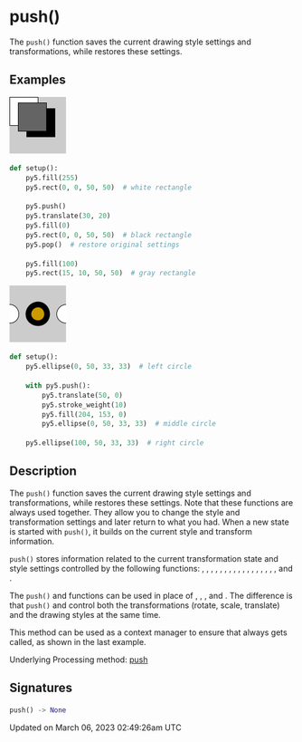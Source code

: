 # push()

The `push()` function saves the current drawing style settings and transformations, while [](sketch_pop) restores these settings.

## Examples

<div class="example-table">

<div class="example-row"><div class="example-cell-image">

![example picture for push()](/images/reference/Sketch_push_0.png)

</div><div class="example-cell-code">

```python
def setup():
    py5.fill(255)
    py5.rect(0, 0, 50, 50)  # white rectangle
    
    py5.push()
    py5.translate(30, 20)
    py5.fill(0)
    py5.rect(0, 0, 50, 50)  # black rectangle
    py5.pop()  # restore original settings
    
    py5.fill(100)
    py5.rect(15, 10, 50, 50)  # gray rectangle
```

</div></div>

<div class="example-row"><div class="example-cell-image">

![example picture for push()](/images/reference/Sketch_push_1.png)

</div><div class="example-cell-code">

```python
def setup():
    py5.ellipse(0, 50, 33, 33)  # left circle
    
    with py5.push():
        py5.translate(50, 0)
        py5.stroke_weight(10)
        py5.fill(204, 153, 0)
        py5.ellipse(0, 50, 33, 33)  # middle circle
    
    py5.ellipse(100, 50, 33, 33)  # right circle
```

</div></div>

</div>

## Description

The `push()` function saves the current drawing style settings and transformations, while [](sketch_pop) restores these settings. Note that these functions are always used together. They allow you to change the style and transformation settings and later return to what you had. When a new state is started with `push()`, it builds on the current style and transform information.

`push()` stores information related to the current transformation state and style settings controlled by the following functions: [](sketch_rotate), [](sketch_translate), [](sketch_scale), [](sketch_fill), [](sketch_stroke), [](sketch_tint), [](sketch_stroke_weight), [](sketch_stroke_cap), [](sketch_stroke_join), [](sketch_image_mode), [](sketch_rect_mode), [](sketch_ellipse_mode), [](sketch_color_mode), [](sketch_text_align), [](sketch_text_font), [](sketch_text_mode), [](sketch_text_size), and [](sketch_text_leading).

The `push()` and [](sketch_pop) functions can be used in place of [](sketch_push_matrix), [](sketch_pop_matrix), [](sketch_push_style), and [](sketch_pop_style). The difference is that `push()` and [](sketch_pop) control both the transformations (rotate, scale, translate) and the drawing styles at the same time.

This method can be used as a context manager to ensure that [](sketch_pop) always gets called, as shown in the last example.

Underlying Processing method: [push](https://processing.org/reference/push_.html)

## Signatures

```python
push() -> None
```

Updated on March 06, 2023 02:49:26am UTC
